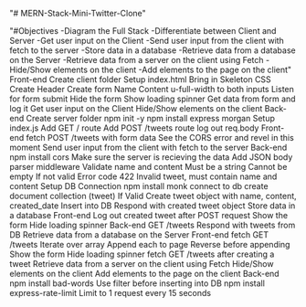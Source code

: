 "# MERN-Stack-Mini-Twitter-Clone" 

"#Objectives
  -Diagram the Full Stack
  -Differentiate between Client and Server
  -Get user input on the Client
  -Send user input from the client with fetch to the server
  -Store data in a database
  -Retrieve data from a database on the Server
  -Retrieve data from a server on the client using Fetch
  -Hide/Show elements on the client
  -Add elements to the page on the client"
Front-end
 Create client folder
 Setup index.html
 Bring in Skeleton CSS
 Create Header
 Create form
 Name
 Content
 u-full-width to both inputs
 Listen for form submit
 Hide the form
 Show loading spinner
 Get data from form and log it
 Get user input on the Client
 Hide/Show elements on the client
Back-end
 Create server folder
 npm init -y
 npm install express morgan
 Setup index.js
 Add GET / route
 Add POST /tweets route
 log out req.body
Front-end
 fetch POST /tweets with form data
 See the CORS error and revel in this moment
 Send user input from the client with fetch to the server
Back-end
 npm install cors
 Make sure the server is recieving the data
 Add JSON body parser middleware
 Validate name and content
 Must be a string
 Cannot be empty
 If not valid
 Error code 422
 Invalid tweet, must contain name and content
 Setup DB Connection
 npm install monk
 connect to db
 create document collection (tweet)
 If Valid
 Create tweet object with
 name, content, created_date
 Insert into DB
 Respond with created tweet object
 Store data in a database
Front-end
 Log out created tweet after POST request
 Show the form
 Hide loading spinner
Back-end
 GET /tweets
 Respond with tweets from DB
 Retrieve data from a database on the Server
Front-end
 fetch GET /tweets
 Iterate over array
 Append each to page
 Reverse before appending
 Show the form
 Hide loading spinner
 fetch GET /tweets after creating a tweet
 Retrieve data from a server on the client using Fetch
 Hide/Show elements on the client
 Add elements to the page on the client
Back-end
 npm install bad-words
 Use filter before inserting into DB
 npm install express-rate-limit
 Limit to 1 request every 15 seconds
